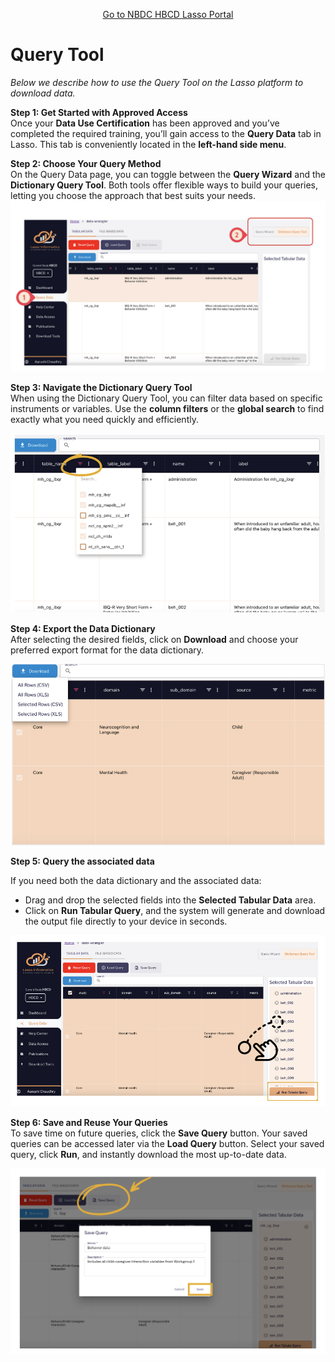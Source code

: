 <p style="text-align: center;">
  <a class="button-link" href="https://nbdc-hbcd-beta.lassoinformatics.com">Go to NBDC HBCD Lasso Portal</a>
</p>

# Query Tool

*Below we describe how to use the Query Tool on the Lasso platform to download data.*

**Step 1: Get Started with Approved Access**  
Once your **Data Use Certification** has been approved and you’ve completed the required training, you’ll gain access to the **Query Data** tab in Lasso. This tab is conveniently located in the **left-hand side menu**.

**Step 2: Choose Your Query Method**  
On the Query Data page, you can toggle between the **Query Wizard** and the **Dictionary Query Tool**. Both tools offer flexible ways to build your queries, letting you choose the approach that best suits your needs.
![](images/query1.png)

**Step 3: Navigate the Dictionary Query Tool**  
When using the Dictionary Query Tool, you can filter data based on specific instruments or variables. Use the **column filters** or the **global search** to find exactly what you need quickly and efficiently.

![](images/query2.png)

**Step 4: Export the Data Dictionary**  
After selecting the desired fields, click on **Download** and choose your preferred export format for the data dictionary.

![](images/query3.png)

**Step 5: Query the associated data**

If you need both the data dictionary and the associated data:

* Drag and drop the selected fields into the **Selected Tabular Data** area.  
* Click on **Run Tabular Query**, and the system will generate and download the output file directly to your device in seconds.

![](images/query4.png)

**Step 6: Save and Reuse Your Queries**  
To save time on future queries, click the **Save Query** button. Your saved queries can be accessed later via the **Load Query** button. Select your saved query, click **Run**, and instantly download the most up-to-date data.

![](images/query5.png)
